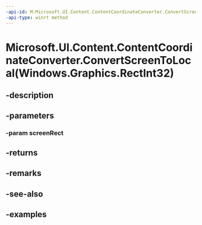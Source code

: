 ```yaml
---
-api-id: M:Microsoft.UI.Content.ContentCoordinateConverter.ConvertScreenToLocal(Windows.Graphics.RectInt32)
-api-type: winrt method
---
```


# Microsoft.UI.Content.ContentCoordinateConverter.ConvertScreenToLocal(Windows.Graphics.RectInt32)

<!--
public Windows.Foundation.Rect ConvertScreenToLocal (Windows.Graphics.RectInt32 screenRect);
-->


## -description

## -parameters

### -param screenRect

## -returns

## -remarks

## -see-also

## -examples


